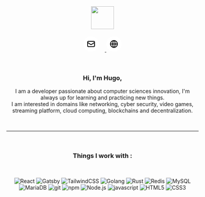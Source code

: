 <div align="center">
    <img width="60" height="60" src="https://avatars3.githubusercontent.com/u/13659401?s=460&u=cf016887837b51c08d67aff2125d08c7684adfca&v=4" />
  <br>
  <div style="margin-bottom: 1rem; margin-top: 1rem;">
    <a href="mailto:hello@hugomalatrait.com" target="_blank">
      <img src="./icons/mail.svg" width="24" height="24" style="background: #fff; border-radius: 50px; padding: 0.5rem; margin-right: 1rem;">
    </a>
    <a href="https://hugomalatrait.com" target="_blank">
      <img src="./icons/globe-alt.svg" width="24" height="24" style="background: #fff; border-radius: 50px; padding: 0.5rem;">
    </a>
  </div>
  <br>
  <h3>Hi, I'm Hugo,</h3>
  <p>
    I am a developer passionate about computer sciences innovation, I'm always up for learning and practicing new things.<br>
    I am interested in domains like networking, cyber security, video games,
    streaming platform, cloud computing, blockchains and decentralization.
  </p>
<br>
<hr>
<br>
<h3>Things I work with :</h3>
<br>
<p>
  <img alt="React" src="https://img.shields.io/badge/-React-61DAFB?style=flat-square&logo=react&logoColor=black" />
  <img alt="Gatsby" src="https://img.shields.io/badge/-Gatsby-663399?style=flat-square&logo=gatsby&logoColor=white" />
  <img alt="TailwindCSS" src="https://img.shields.io/badge/Tailwind-38B2AC?style=flat-square&logo=tailwind-css&logoColor=white" />
  <img alt="Golang" src="https://img.shields.io/badge/-Golang-00ADD8?style=flat-square&logo=go&logoColor=white" />
  <img alt="Rust" src="https://img.shields.io/badge/-Rust-000000?style=flat-square&logo=rust&logoColor=white" />
  <img alt="Redis" src="https://img.shields.io/badge/-Redis-DC382D?style=flat-square&logo=redis&logoColor=white" />
  <img alt="MySQL" src="https://img.shields.io/badge/-MySQL-4479A1?style=flat-square&logo=mysql&logoColor=white" />
    <br>
  <img alt="MariaDB" src="https://img.shields.io/badge/-MariaDB-003545?style=flat-square&logo=mariadb&logoColor=white" />
  <img alt="git" src="https://img.shields.io/badge/-Git-F05032?style=flat-square&logo=git&logoColor=white" />
  <img alt="npm" src="https://img.shields.io/badge/-NPM-CB3837?style=flat-square&logo=npm&logoColor=white" />
  <img alt="Node.js" src="https://img.shields.io/badge/-Node.js-339933?style=flat-square&logo=Node.js&logoColor=white" />
  <img alt="javascript" src="https://img.shields.io/badge/-Javascript-F7DF1E?style=flat-square&logo=javascript&logoColor=black" />
  <img alt="HTML5" src="https://img.shields.io/badge/-HTML5-E34F26?style=flat-square&logo=html5&logoColor=white" />
  <img alt="CSS3" src="https://img.shields.io/badge/-CSS3-1572B6?style=flat-square&logo=css3&logoColor=white" />
</p>
<!--<br>
<p>
  <a href="https://hugomalatrait.com/">
    <img src="https://github-readme-stats.vercel.app/api?username=fafifox&show_icons=true&icon_color=805AD5&text_color=718096&bg_color=ffffff&hide_title=true&hide_border=false" />
  </a>
</p>-->

</div>